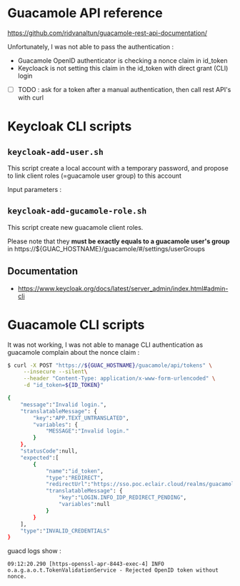 # Guacamole API reference

<https://github.com/ridvanaltun/guacamole-rest-api-documentation/>

Unfortunately, I was not able to pass the authentication :

- Guacamole OpenID authenticator is checking a nonce claim in id_token
- Keycloack is not setting this claim in the id_token with direct grant (CLI) login

 - [ ] TODO : ask for a token after a manual authentication, then call rest API's with curl 

# Keycloak CLI scripts

## `keycloak-add-user.sh`

This script create a local account with a temporary password, and propose to link client roles (=guacamole user group) to this account

Input parameters : 

## `keycloak-add-gucamole-role.sh`

This script create new guacamole client roles.

Please note that they **must be exactly equals to a guacamole user's group** in https://${GUAC_HOSTNAME}/guacamole/#/settings/userGroups

## Documentation

- https://www.keycloak.org/docs/latest/server_admin/index.html#admin-cli


# Guacamole CLI scripts

It was not working, I was not able to manage CLI authentication as guacamole complain about the nonce claim :

```bash
$ curl -X POST "https://${GUAC_HOSTNAME}/guacamole/api/tokens" \
     --insecure --silent\
     --header "Content-Type: application/x-www-form-urlencoded" \
     -d "id_token=${ID_TOKEN}" 

{
    "message":"Invalid login.",
    "translatableMessage": {
        "key":"APP.TEXT_UNTRANSLATED",
        "variables": {
            "MESSAGE":"Invalid login."
        }
    },
    "statusCode":null,
    "expected":[
        {
            "name":"id_token",
            "type":"REDIRECT",
            "redirectUrl":"https://sso.poc.eclair.cloud/realms/guacamole/protocol/openid-connect/auth?scope=openid+email+profile&response_type=id_token&client_id=guacamole&redirect_uri=https%3A%2F%2Fguacamole.poc.eclair.cloud%2Fguacamole&nonce=mlggr781ndofggpolfo010gma8",
            "translatableMessage": {
                "key":"LOGIN.INFO_IDP_REDIRECT_PENDING",
                "variables":null
            }
        }
    ],
    "type":"INVALID_CREDENTIALS"
}
```

guacd logs show : 

```text
09:12:20.290 [https-openssl-apr-8443-exec-4] INFO  o.a.g.a.o.t.TokenValidationService - Rejected OpenID token without nonce.
```
